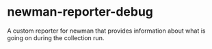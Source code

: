 # newman-reporter-debug
A custom reporter for newman that provides information about what is going on during the collection run.
